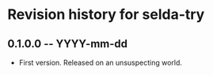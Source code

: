# Revision history for selda-try

## 0.1.0.0 -- YYYY-mm-dd

* First version. Released on an unsuspecting world.
